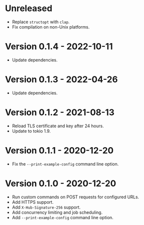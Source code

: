 # Unreleased

* Replace `structopt` with `clap`.
* Fix compilation on non-Unix platforms.

# Version 0.1.4 - 2022-10-11

* Update dependencies.

# Version 0.1.3 - 2022-04-26

* Update dependencies.

# Version 0.1.2 - 2021-08-13

* Reload TLS certificate and key after 24 hours.
* Update to tokio 1.9.

# Version 0.1.1 - 2020-12-20

* Fix the `--print-example-config` command line option.


# Version 0.1.0 - 2020-12-20

* Run custom commands on POST requests for configured URLs.
* Add HTTPS support.
* Add `X-Hub-Signature-256` support.
* Add concurrency limiting and job scheduling.
* Add `--print-example-config` command line option.
